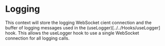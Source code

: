 # Logging

This context will store the logging WebSocket cient connection and the buffer of logging messages used in the (useLogger)[../../Hooks/useLogger] hook. This allows the useLogger hook to use a single WebSocket connection for all logging calls.
